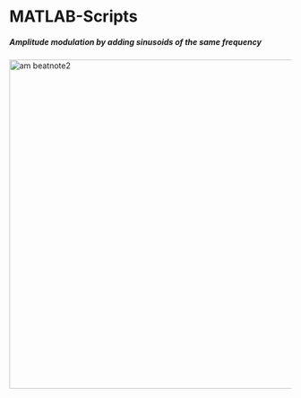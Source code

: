 # MATLAB-Scripts


##### Amplitude modulation by adding sinusoids of the same frequency

<img width="586" alt="am beatnote2" src="https://user-images.githubusercontent.com/17348315/40556017-119ee9da-6019-11e8-8732-8198db34aecd.png">
